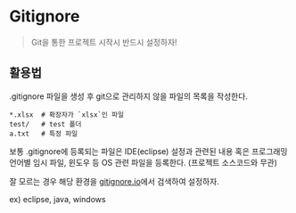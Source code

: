# Gitignore

> Git을 통한 프로젝트 시작시 반드시 설정하자!



## 활용법

.gitignore 파일을 생성 후 git으로 관리하지 않을 파일의 목록을 작성한다.



```
*.xlsx	# 확장자가 `xlsx`인 파일
test/	# test 폴더
a.txt	# 특정 파일
```

보통 .gitignore에 등록되는 파일은 IDE(eclipse) 설정과 관련된 내용 혹은 프로그래밍 언어별 임시 파일, 윈도우 등 OS 관련 파일을 등록한다. (프로젝트 소스코드와 무관)



잘 모르는 경우 해당 환경을 [gitignore.io](https://www.gitignore.io/)에서 검색하여 설정하자.

ex) eclipse, java, windows

